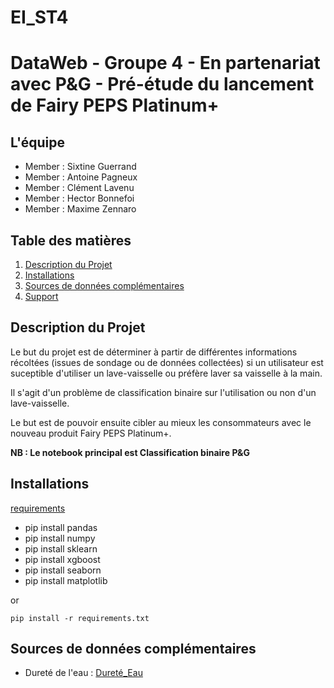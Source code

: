 # EI_ST4
# DataWeb - Groupe 4 - En partenariat avec P&G - Pré-étude du lancement de Fairy PEPS Platinum+

## L'équipe
- Member : Sixtine Guerrand
- Member : Antoine Pagneux
- Member : Clément Lavenu
- Member : Hector Bonnefoi
- Member : Maxime Zennaro

## Table des matières
1. [Description du Projet](#description-du-projet)
2. [Installations](#installation)
3. [Sources de données complémentaires](#sources-de-donnees)
4. [Support](#support)

## Description du Projet

Le but du projet est de déterminer à partir de différentes informations récoltées (issues de sondage ou de données collectées) si un utilisateur est suceptible d'utiliser un lave-vaisselle ou préfère laver sa vaisselle à la main. 

Il s'agit d'un problème de classification binaire sur l'utilisation ou non d'un lave-vaisselle.

Le but est de pouvoir ensuite cibler au mieux les consommateurs avec le nouveau produit Fairy PEPS Platinum+.

**NB : Le notebook principal est Classification binaire P&G**


## Installations
[requirements](./requirements.txt)

- pip install pandas
- pip install numpy
- pip install sklearn
- pip install xgboost
- pip install seaborn
- pip install matplotlib

or 

`pip install -r requirements.txt`


## Sources de données complémentaires 
- Dureté de l'eau : [Dureté_Eau](https://avenuedeleau.com/news/connaitre-la-durete-de-leau-de-votre-departement)





   
